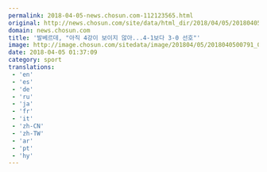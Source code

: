 ```yaml
---
permalink: 2018-04-05-news.chosun.com-112123565.html
original: http://news.chosun.com/site/data/html_dir/2018/04/05/2018040500814.html
domain: news.chosun.com
title: '발베르데, "아직 4강이 보이지 않아...4-1보다 3-0 선호"'
image: http://image.chosun.com/sitedata/image/201804/05/2018040500791_0.jpg
date: 2018-04-05 01:37:09
category: sport
translations: 
 - 'en'
 - 'es'
 - 'de'
 - 'ru'
 - 'ja'
 - 'fr'
 - 'it'
 - 'zh-CN'
 - 'zh-TW'
 - 'ar'
 - 'pt'
 - 'hy'
---
```


